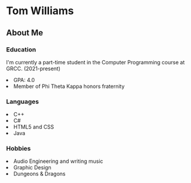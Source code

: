 <h1>Tom Williams</h1> 

<h2>About Me</h2>

<h3>Education</h3>
<p>I'm currently a part-time student in the Computer Programming course at GRCC. (2021-present)</p>
<li>GPA: 4.0</li>
<li>Member of Phi Theta Kappa honors fraternity</li>

<h3>Languages</h3>
<li>C++</li>
<li>C#</li>
<li>HTML5 and CSS</li>
<li>Java</li>

<h3>Hobbies</h3>
<li>Audio Engineering and writing music</li>
<li>Graphic Design</li>
<li>Dungeons & Dragons</li>
